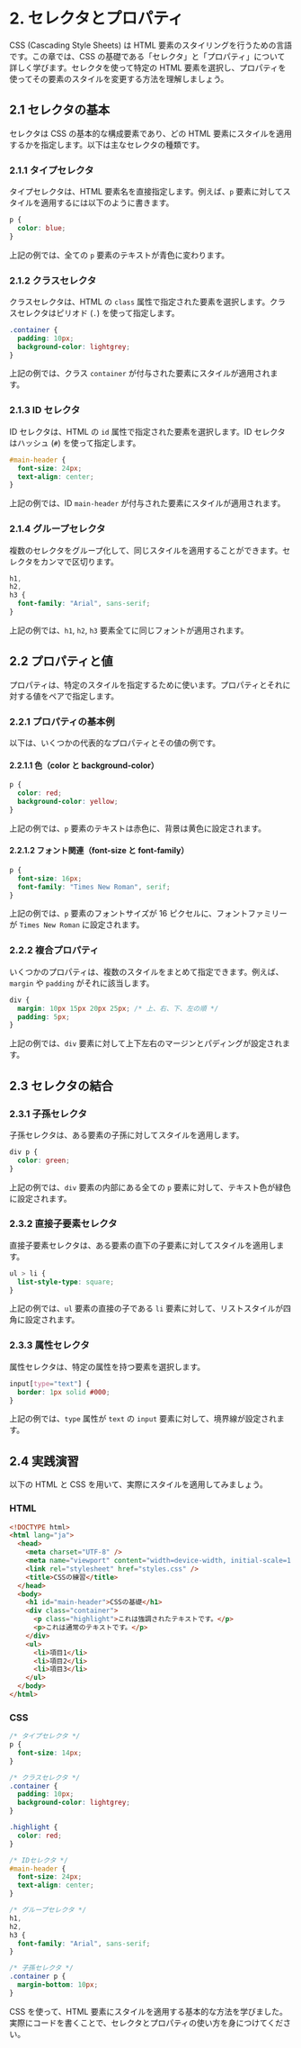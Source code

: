 # 2. セレクタとプロパティ

CSS (Cascading Style Sheets) は HTML 要素のスタイリングを行うための言語です。この章では、CSS の基礎である「セレクタ」と「プロパティ」について詳しく学びます。セレクタを使って特定の HTML 要素を選択し、プロパティを使ってその要素のスタイルを変更する方法を理解しましょう。

## 2.1 セレクタの基本

セレクタは CSS の基本的な構成要素であり、どの HTML 要素にスタイルを適用するかを指定します。以下は主なセレクタの種類です。

### 2.1.1 タイプセレクタ

タイプセレクタは、HTML 要素名を直接指定します。例えば、`p` 要素に対してスタイルを適用するには以下のように書きます。

```css
p {
  color: blue;
}
```

上記の例では、全ての `p` 要素のテキストが青色に変わります。

### 2.1.2 クラスセレクタ

クラスセレクタは、HTML の `class` 属性で指定された要素を選択します。クラスセレクタはピリオド (`.`) を使って指定します。

```css
.container {
  padding: 10px;
  background-color: lightgrey;
}
```

上記の例では、クラス `container` が付与された要素にスタイルが適用されます。

### 2.1.3 ID セレクタ

ID セレクタは、HTML の `id` 属性で指定された要素を選択します。ID セレクタはハッシュ (`#`) を使って指定します。

```css
#main-header {
  font-size: 24px;
  text-align: center;
}
```

上記の例では、ID `main-header` が付与された要素にスタイルが適用されます。

### 2.1.4 グループセレクタ

複数のセレクタをグループ化して、同じスタイルを適用することができます。セレクタをカンマで区切ります。

```css
h1,
h2,
h3 {
  font-family: "Arial", sans-serif;
}
```

上記の例では、`h1`, `h2`, `h3` 要素全てに同じフォントが適用されます。

## 2.2 プロパティと値

プロパティは、特定のスタイルを指定するために使います。プロパティとそれに対する値をペアで指定します。

### 2.2.1 プロパティの基本例

以下は、いくつかの代表的なプロパティとその値の例です。

#### 2.2.1.1 色（color と background-color）

```css
p {
  color: red;
  background-color: yellow;
}
```

上記の例では、`p` 要素のテキストは赤色に、背景は黄色に設定されます。

#### 2.2.1.2 フォント関連（font-size と font-family）

```css
p {
  font-size: 16px;
  font-family: "Times New Roman", serif;
}
```

上記の例では、`p` 要素のフォントサイズが 16 ピクセルに、フォントファミリーが `Times New Roman` に設定されます。

### 2.2.2 複合プロパティ

いくつかのプロパティは、複数のスタイルをまとめて指定できます。例えば、`margin` や `padding` がそれに該当します。

```css
div {
  margin: 10px 15px 20px 25px; /* 上、右、下、左の順 */
  padding: 5px;
}
```

上記の例では、`div` 要素に対して上下左右のマージンとパディングが設定されます。

## 2.3 セレクタの結合

### 2.3.1 子孫セレクタ

子孫セレクタは、ある要素の子孫に対してスタイルを適用します。

```css
div p {
  color: green;
}
```

上記の例では、`div` 要素の内部にある全ての `p` 要素に対して、テキスト色が緑色に設定されます。

### 2.3.2 直接子要素セレクタ

直接子要素セレクタは、ある要素の直下の子要素に対してスタイルを適用します。

```css
ul > li {
  list-style-type: square;
}
```

上記の例では、`ul` 要素の直接の子である `li` 要素に対して、リストスタイルが四角に設定されます。

### 2.3.3 属性セレクタ

属性セレクタは、特定の属性を持つ要素を選択します。

```css
input[type="text"] {
  border: 1px solid #000;
}
```

上記の例では、`type` 属性が `text` の `input` 要素に対して、境界線が設定されます。

## 2.4 実践演習

以下の HTML と CSS を用いて、実際にスタイルを適用してみましょう。

### HTML

```html
<!DOCTYPE html>
<html lang="ja">
  <head>
    <meta charset="UTF-8" />
    <meta name="viewport" content="width=device-width, initial-scale=1.0" />
    <link rel="stylesheet" href="styles.css" />
    <title>CSSの練習</title>
  </head>
  <body>
    <h1 id="main-header">CSSの基礎</h1>
    <div class="container">
      <p class="highlight">これは強調されたテキストです。</p>
      <p>これは通常のテキストです。</p>
    </div>
    <ul>
      <li>項目1</li>
      <li>項目2</li>
      <li>項目3</li>
    </ul>
  </body>
</html>
```

### CSS

```css
/* タイプセレクタ */
p {
  font-size: 14px;
}

/* クラスセレクタ */
.container {
  padding: 10px;
  background-color: lightgrey;
}

.highlight {
  color: red;
}

/* IDセレクタ */
#main-header {
  font-size: 24px;
  text-align: center;
}

/* グループセレクタ */
h1,
h2,
h3 {
  font-family: "Arial", sans-serif;
}

/* 子孫セレクタ */
.container p {
  margin-bottom: 10px;
}
```

CSS を使って、HTML 要素にスタイルを適用する基本的な方法を学びました。実際にコードを書くことで、セレクタとプロパティの使い方を身につけてください。
